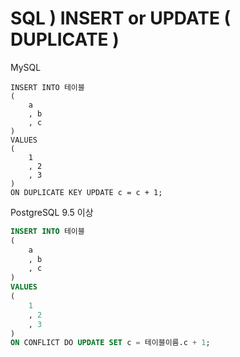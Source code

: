 # SQL ) INSERT or UPDATE ( DUPLICATE )



MySQL

```mysql
INSERT INTO 테이블
(
    a
    , b
    , c
)
VALUES
(
	1
    , 2
    , 3
)
ON DUPLICATE KEY UPDATE c = c + 1;
```



PostgreSQL 9.5 이상

```sql
INSERT INTO 테이블
(
    a
    , b
    , c
)
VALUES
(
	1
    , 2
    , 3
)
ON CONFLICT DO UPDATE SET c = 테이블이름.c + 1;
```



